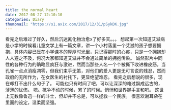 ```yaml
---
title: the normal heart
date: 2017-08-27 12:10:10
categories: Diary
thumbnail: "https://s1.ax1x.com/2017/12/31/pSykDK.jpg"
---
```

看完之后难过了好久，然后沉迷氰化物治愈x了好多天。。。
想起第一次知道艾滋病是小学的时候看儿童文学上有一篇文章，讲一个小村落里一个艾滋的孩子想要拥抱，具体内容已压在小学课本的厚厚时光里，只记得那时的心疼，只是一个拥抱却人人避之不及，何况大家都知道艾滋并不会通过简单的拥抱传染。
诚然影片中同性的各种行为的确略显疯狂与激进，然而当那些人名一个个被撕下收进橡皮筋，当孔雀一点点消瘦凋零，但我们束手无策，对他们的爱人更是无可言说的残忍，然而政府的无所作为，在女医生的衬托下，更显绝望难忍。
看完之后想说的很多，现在却打不出什么句子了。
可能也只有时间了吧，可以让深深的难过飘成远古的，薄薄的忧伤。
嗯。抗争不动的时候，累了的时候。悄悄和世界握手言和吧。
这世上无数像鲁迅一样的斗士，但却并不总是，可以拯救一个民族。
很喜欢谢耳朵在里面的设定，温柔而坚强。
<br>